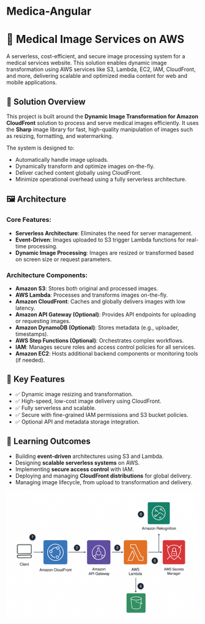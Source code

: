 # Medica-Angular
# 🏥 Medical Image Services on AWS

A serverless, cost-efficient, and secure image processing system for a medical services website. This solution enables dynamic image transformation using AWS services like S3, Lambda, EC2, IAM, CloudFront, and more, delivering scalable and optimized media content for web and mobile applications.

## 🚀 Solution Overview

This project is built around the **Dynamic Image Transformation for Amazon CloudFront** solution to process and serve medical images efficiently. It uses the **Sharp** image library for fast, high-quality manipulation of images such as resizing, formatting, and watermarking.

The system is designed to:
- Automatically handle image uploads.
- Dynamically transform and optimize images on-the-fly.
- Deliver cached content globally using CloudFront.
- Minimize operational overhead using a fully serverless architecture.

## 🖼️ Architecture

### Core Features:
- **Serverless Architecture**: Eliminates the need for server management.
- **Event-Driven**: Images uploaded to S3 trigger Lambda functions for real-time processing.
- **Dynamic Image Processing**: Images are resized or transformed based on screen size or request parameters.

### Architecture Components:
- **Amazon S3**: Stores both original and processed images.
- **AWS Lambda**: Processes and transforms images on-the-fly.
- **Amazon CloudFront**: Caches and globally delivers images with low latency.
- **Amazon API Gateway (Optional)**: Provides API endpoints for uploading or requesting images.
- **Amazon DynamoDB (Optional)**: Stores metadata (e.g., uploader, timestamps).
- **AWS Step Functions (Optional)**: Orchestrates complex workflows.
- **IAM**: Manages secure roles and access control policies for all services.
- **Amazon EC2**: Hosts additional backend components or monitoring tools (if needed).

## 📌 Key Features

- ✅ Dynamic image resizing and transformation.
- ✅ High-speed, low-cost image delivery using CloudFront.
- ✅ Fully serverless and scalable.
- ✅ Secure with fine-grained IAM permissions and S3 bucket policies.
- ✅ Optional API and metadata storage integration.

## 🧠 Learning Outcomes

- Building **event-driven** architectures using S3 and Lambda.
- Designing **scalable serverless systems** on AWS.
- Implementing **secure access control** with IAM.
- Deploying and managing **CloudFront distributions** for global delivery.
- Managing image lifecycle, from upload to transformation and delivery.

![alt text](medica.png)

